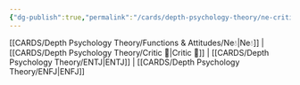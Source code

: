 ```yaml
---
{"dg-publish":true,"permalink":"/cards/depth-psychology-theory/ne-critic/","created":"2023-01-05T12:11:40.154+01:00","updated":"2023-04-21T13:33:17.362+02:00"}
---
```


[[CARDS/Depth Psychology Theory/Functions & Attitudes/Ne💧\|Ne💧]] | [[CARDS/Depth Psychology Theory/Critic 🤔\|Critic 🤔]] | [[CARDS/Depth Psychology Theory/ENTJ\|ENTJ]]  | [[CARDS/Depth Psychology Theory/ENFJ\|ENFJ]] 

